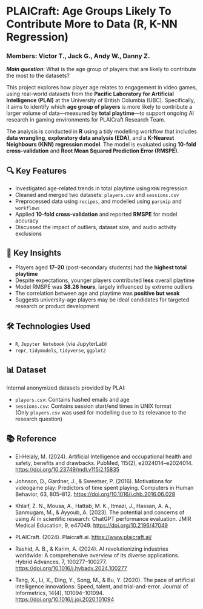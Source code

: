 # PLAICraft: Age Groups Likely To Contribute More to Data (R, K-NN Regression)
### Members: Victor T., Jack G., Andy W., Danny Z.

***Main question***: What is the age group of players that are likely to contribute the most to the datasets?

This project explores how player age relates to engagement in video games, using real-world datasets from the **Pacific Laboratory for Artificial Intelligence (PLAI)** at the University of British Columbia (UBC). Specifically, it aims to identify which **age group of players** is more likely to contribute a larger volume of data—measured by **total playtime**—to support ongoing AI research in gaming environments for PLAICraft Research Team.

The analysis is conducted in **R** using a tidy modelling workflow that includes **data wrangling**, **exploratory data analysis (EDA)**, and a **K-Nearest Neighbours (KNN) regression model**. The model is evaluated using **10-fold cross-validation** and **Root Mean Squared Prediction Error (RMSPE)**.

## 🔍 Key Features
- Investigated age-related trends in total playtime using `KNN` regression
- Cleaned and merged two datasets: `players.csv` and `sessions.csv`
- Preprocessed data using `recipes`, and modelled using `parsnip` and `workflows`
- Applied **10-fold cross-validation** and reported **RMSPE** for model accuracy
- Discussed the impact of outliers, dataset size, and audio activity exclusions

## 🧠 Key Insights
- Players aged **17–20** (post-secondary students) had the **highest total playtime**
- Despite expectations, younger players contributed **less** overall playtime
- Model RMSPE was **38.26 hours**, largely influenced by extreme outliers
- The correlation between age and playtime was **positive but weak**
- Suggests university-age players may be ideal candidates for targeted research or product development

## 🛠️ Technologies Used
- `R`, `Jupyter Notebook` (via JupyterLab)
- `repr`, `tidymodels`, `tidyverse`,  `ggplot2`

## 📊 Dataset
Internal anonymized datasets provided by PLAI:
- `players.csv`: Contains hashed emails and age
- `sessions.csv`: Contains session start/end times in UNIX format  
(Only `players.csv` was used for modelling due to its relevance to the research question)

## 📚 Reference
- El-Helaly, M. (2024). Artificial Intelligence and occupational health and safety, benefits and drawbacks. PubMed, 115(2), e2024014–e2024014. https://doi.org/10.23749/mdl.v115i2.15835

- Johnson, D., Gardner, J., & Sweetser, P. (2016). Motivations for videogame play: Predictors of time spent playing. Computers in Human Behavior, 63, 805–812. https://doi.org/10.1016/j.chb.2016.06.028

- Khlaif, Z. N., Mousa, A., Hattab, M. K., Itmazi, J., Hassan, A. A., Sanmugam, M., & Ayyoub, A. (2023). The potential and concerns of using AI in scientific research: ChatGPT performance evaluation. JMIR Medical Education, 9, e47049. https://doi.org/10.2196/47049

- PLAICraft. (2024). Plaicraft.ai. https://www.plaicraft.ai/

- Rashid, A. B., & Karim, A. (2024). AI revolutionizing industries worldwide: A comprehensive overview of its diverse applications. Hybrid Advances, 7, 100277–100277. https://doi.org/10.1016/j.hybadv.2024.100277

- Tang, X., Li, X., Ding, Y., Song, M., & Bu, Y. (2020). The pace of artificial intelligence innovations: Speed, talent, and trial-and-error. Journal of Informetrics, 14(4), 101094–101094. https://doi.org/10.1016/j.joi.2020.101094

